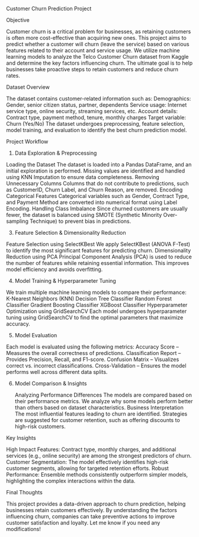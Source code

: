 Customer Churn Prediction Project

Objective

Customer churn is a critical problem for businesses, as retaining customers is often more cost-effective than acquiring new ones. This project aims to predict whether a customer will churn (leave the service) based on various features related to their account and service usage.
We utilize machine learning models to analyze the Telco Customer Churn dataset from Kaggle and determine the key factors influencing churn. The ultimate goal is to help businesses take proactive steps to retain customers and reduce churn rates.

Dataset Overview

The dataset contains customer-related information such as:
Demographics: Gender, senior citizen status, partner, dependents
Service usage: Internet service type, online security, streaming services, etc.
Account details: Contract type, payment method, tenure, monthly charges
Target variable: Churn (Yes/No)
The dataset undergoes preprocessing, feature selection, model training, and evaluation to identify the best churn prediction model.

Project Workflow
1. Data Exploration & Preprocessing
   
 Loading the Dataset
The dataset is loaded into a Pandas DataFrame, and an initial exploration is performed.
Missing values are identified and handled using KNN Imputation to ensure data completeness.
Removing Unnecessary Columns
Columns that do not contribute to predictions, such as CustomerID, Churn Label, and Churn Reason, are removed.
Encoding Categorical Features
Categorical variables such as Gender, Contract Type, and Payment Method are converted into numerical format using Label Encoding.
Handling Class Imbalance
Since churned customers are usually fewer, the dataset is balanced using SMOTE (Synthetic Minority Over-sampling Technique) to prevent bias in predictions.

3. Feature Selection & Dimensionality Reduction
   
Feature Selection using SelectKBest
We apply SelectKBest (ANOVA F-Test) to identify the most significant features for predicting churn.
Dimensionality Reduction using PCA
Principal Component Analysis (PCA) is used to reduce the number of features while retaining essential information. This improves model efficiency and avoids overfitting.

4. Model Training & Hyperparameter Tuning
   
We train multiple machine learning models to compare their performance:
 K-Nearest Neighbors (KNN)
 Decision Tree Classifier
 Random Forest Classifier
 Gradient Boosting Classifier
 XGBoost Classifier
 Hyperparameter Optimization using GridSearchCV
Each model undergoes hyperparameter tuning using GridSearchCV to find the optimal parameters that maximize accuracy.

5. Model Evaluation
   
Each model is evaluated using the following metrics:
   Accuracy Score – Measures the overall correctness of predictions.
   Classification Report – Provides Precision, Recall, and F1-score.
   Confusion Matrix – Visualizes correct vs. incorrect classifications.
   Cross-Validation – Ensures the model performs well across different data splits.

6. Model Comparison & Insights
   
   Analyzing Performance Differences
The models are compared based on their performance metrics.
We analyze why some models perform better than others based on dataset characteristics.
   Business Interpretation
The most influential features leading to churn are identified.
Strategies are suggested for customer retention, such as offering discounts to high-risk customers.

Key Insights

High Impact Features: Contract type, monthly charges, and additional services (e.g., online security) are among the strongest predictors of churn.
Customer Segmentation: The model effectively identifies high-risk customer segments, allowing for targeted retention efforts.
Robust Performance: Ensemble methods consistently outperform simpler models, highlighting the complex interactions within the data.


Final Thoughts

This project provides a data-driven approach to churn prediction, helping businesses retain customers effectively. By understanding the factors influencing churn, companies can take preventive actions to improve customer satisfaction and loyalty.
Let me know if you need any modifications! 


